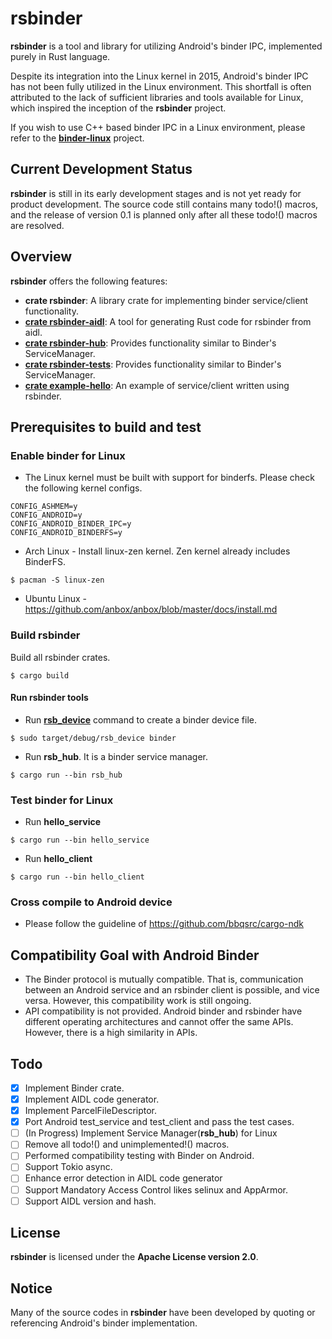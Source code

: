 # rsbinder
**rsbinder** is a tool and library for utilizing Android's binder IPC, implemented purely in Rust language.

Despite its integration into the Linux kernel in 2015, Android's binder IPC has not been fully utilized in the Linux environment. This shortfall is often attributed to the lack of sufficient libraries and tools available for Linux, which inspired the inception of the **rsbinder** project.

If you wish to use C++ based binder IPC in a Linux environment, please refer to the **[binder-linux]** project.

[binder-linux]: https://github.com/hiking90/binder-linux

## Current Development Status
**rsbinder** is still in its early development stages and is not yet ready for product development.
The source code still contains many todo!() macros, and the release of version 0.1 is planned only after all these todo!() macros are resolved.

## Overview
**rsbinder** offers the following features:

* **crate rsbinder**: A library crate for implementing binder service/client functionality.
* **[crate rsbinder-aidl][rsbinder-aidl-readme]**: A tool for generating Rust code for rsbinder from aidl.
* **[crate rsbinder-hub][rsbinder-hub-readme]**: Provides functionality similar to Binder's ServiceManager.
* **[crate rsbinder-tests][rsbinder-tests-readme]**: Provides functionality similar to Binder's ServiceManager.
* **[crate example-hello][example-hello-readme]**: An example of service/client written using rsbinder.

[rsbinder-aidl-readme]: https://github.com/hiking90/rsbinder/blob/master/rsbinder-aidl/README.md
[rsbinder-hub-readme]: https://github.com/hiking90/rsbinder/blob/master/rsbinder-hub/README.md
[rsbinder-tests-readme]: https://github.com/hiking90/rsbinder/blob/master/rsbinder-tests/README.md
[example-hello-readme]: https://github.com/hiking90/rsbinder/tree/master/example-hello/README.md

## Prerequisites to build and test

### Enable binder for Linux
* The Linux kernel must be built with support for binderfs. Please check the following kernel configs.
```
CONFIG_ASHMEM=y
CONFIG_ANDROID=y
CONFIG_ANDROID_BINDER_IPC=y
CONFIG_ANDROID_BINDERFS=y
```

* Arch Linux - Install linux-zen kernel. Zen kernel already includes BinderFS.
```
$ pacman -S linux-zen
```
* Ubuntu Linux - https://github.com/anbox/anbox/blob/master/docs/install.md

### Build rsbinder
Build all rsbinder crates.
```
$ cargo build
```

#### Run rsbinder tools
* Run **[rsb_device]** command to create a binder device file.
```
$ sudo target/debug/rsb_device binder
```
[rsb_device]: https://github.com/hiking90/rsbinder/blob/master/rsbinder/src/bin/rsb_device.md
* Run **rsb_hub**. It is a binder service manager.
```
$ cargo run --bin rsb_hub
```

### Test binder for Linux
* Run **hello_service**
```
$ cargo run --bin hello_service
```
* Run **hello_client**
```
$ cargo run --bin hello_client
```

### Cross compile to Android device
* Please follow the guideline of https://github.com/bbqsrc/cargo-ndk

## Compatibility Goal with Android Binder
* The Binder protocol is mutually compatible. That is, communication between an Android service and an rsbinder client is possible, and vice versa. However, this compatibility work is still ongoing.
* API compatibility is not provided. Android binder and rsbinder have different operating architectures and cannot offer the same APIs. However, there is a high similarity in APIs.

## Todo
- [x] Implement Binder crate.
- [x] Implement AIDL code generator.
- [x] Implement ParcelFileDescriptor.
- [x] Port Android test_service and test_client and pass the test cases.
- [ ] (In Progress) Implement Service Manager(**rsb_hub**) for Linux
- [ ] Remove all todo!() and unimplemented!() macros.
- [ ] Performed compatibility testing with Binder on Android.
- [ ] Support Tokio async.
- [ ] Enhance error detection in AIDL code generator
- [ ] Support Mandatory Access Control likes selinux and AppArmor.
- [ ] Support AIDL version and hash.

## License
**rsbinder** is licensed under the **Apache License version 2.0**.

## Notice
Many of the source codes in **rsbinder** have been developed by quoting or referencing Android's binder implementation.